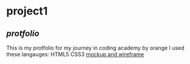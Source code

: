 # project1
## *protfolio*
This is my protfolio for my journey in coding academy by orange 
I used these langauges:
HTML5
CSS3
[ mockup and wireframe](https://www.figma.com/file/hWbAcjAbgVv406P0kvzUhw/Untitled?node-id=0%3A1"figma")

